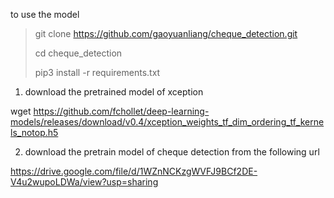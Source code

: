 to use the model 

> git clone https://github.com/gaoyuanliang/cheque_detection.git
>
> cd cheque_detection
>
> pip3 install -r requirements.txt

1. download the pretrained model of xception

wget https://github.com/fchollet/deep-learning-models/releases/download/v0.4/xception_weights_tf_dim_ordering_tf_kernels_notop.h5

2. download the pretrain model of cheque detection from the following url

https://drive.google.com/file/d/1WZnNCKzgWVFJ9BCf2DE-V4u2wupoLDWa/view?usp=sharing
